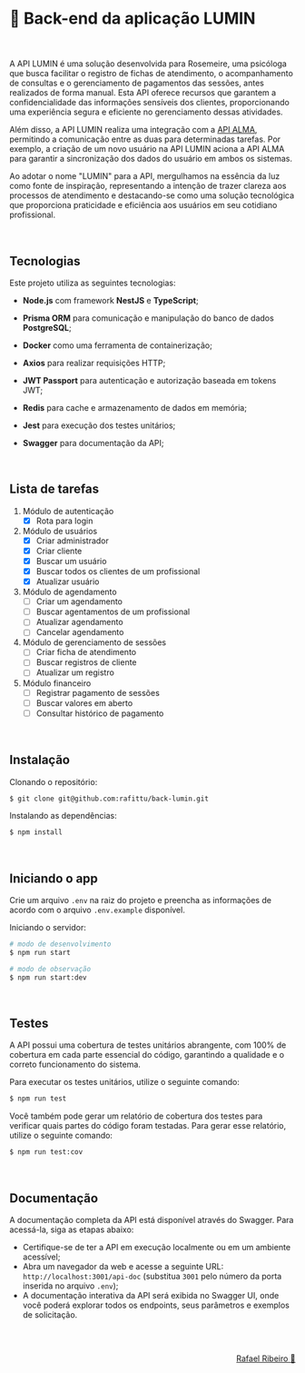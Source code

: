 # 🌼 Back-end da aplicação LUMIN

###

<br>

A API LUMIN é uma solução desenvolvida para Rosemeire, uma psicóloga que busca facilitar o registro de fichas de atendimento, o acompanhamento de consultas e o gerenciamento de pagamentos das sessões, antes realizados de forma manual. Esta API oferece recursos que garantem a confidencialidade das informações sensíveis dos clientes, proporcionando uma experiência segura e eficiente no gerenciamento dessas atividades.

Além disso, a API LUMIN realiza uma integração com a <a href="https://github.com/rafittu/back-alma" target="_blank">API ALMA</a>, permitindo a comunicação entre as duas para determinadas tarefas. Por exemplo, a criação de um novo usuário na API LUMIN aciona a API ALMA para garantir a sincronização dos dados do usuário em ambos os sistemas. 

Ao adotar o nome "LUMIN" para a API, mergulhamos na essência da luz como fonte de inspiração, representando a intenção de trazer clareza aos processos de atendimento e destacando-se como uma solução tecnológica que proporciona praticidade e eficiência aos usuários em seu cotidiano profissional.

<br>

## Tecnologias

Este projeto utiliza as seguintes tecnologias:

- **Node.js** com framework **NestJS** e **TypeScript**;
- **Prisma ORM** para comunicação e manipulação do banco de dados **PostgreSQL**;
- **Docker** como uma ferramenta de containerização;

- **Axios** para realizar requisições HTTP;
- **JWT Passport** para autenticação e autorização baseada em tokens JWT;
- **Redis** para cache e armazenamento de dados em memória;

- **Jest** para execução dos testes unitários;
- **Swagger** para documentação da API;

<br>

## Lista de tarefas

1. Módulo de autenticação
    - [x] Rota para login

2. Módulo de usuários
    - [x] Criar administrador
    - [x] Criar cliente
    - [x] Buscar um usuário
    - [x] Buscar todos os clientes de um profissional
    - [x] Atualizar usuário

3. Módulo de agendamento
    - [ ] Criar um agendamento
    - [ ] Buscar agentamentos de um profissional
    - [ ] Atualizar agendamento
    - [ ] Cancelar agendamento

4. Módulo de gerenciamento de sessões
    - [ ] Criar ficha de atendimento
    - [ ] Buscar registros de cliente
    - [ ] Atualizar um registro

5. Módulo financeiro
    - [ ] Registrar pagamento de sessões
    - [ ] Buscar valores em aberto
    - [ ] Consultar histórico de pagamento

<br>

## Instalação

Clonando o repositório:

```bash
$ git clone git@github.com:rafittu/back-lumin.git
```

Instalando as dependências:

```bash
$ npm install
```

<br>

## Iniciando o app

Crie um arquivo `.env` na raiz do projeto e preencha as informações de acordo com o arquivo `.env.example` disponível.

Iniciando o servidor:

```bash
# modo de desenvolvimento
$ npm run start

# modo de observação
$ npm run start:dev
```

<br>

## Testes

A API possui uma cobertura de testes unitários abrangente, com 100% de cobertura em cada parte essencial do código, garantindo a qualidade e o correto funcionamento do sistema.

Para executar os testes unitários, utilize o seguinte comando:

```bash
$ npm run test
```

Você também pode gerar um relatório de cobertura dos testes para verificar quais partes do código foram testadas. Para gerar esse relatório, utilize o seguinte comando:

```bash
$ npm run test:cov
```

<br>

## Documentação

A documentação completa da API está disponível através do Swagger. Para acessá-la, siga as etapas abaixo:

- Certifique-se de ter a API em execução localmente ou em um ambiente acessível;
- Abra um navegador da web e acesse a seguinte URL: `http://localhost:3001/api-doc` (substitua `3001` pelo número da porta inserida no arquivo `.env`);
- A documentação interativa da API será exibida no Swagger UI, onde você poderá explorar todos os endpoints, seus parâmetros e exemplos de solicitação.

<br>

##

<p align="right">
  <a href="https://www.linkedin.com/in/rafittu/">Rafael Ribeiro 🚀</a>
</p>
